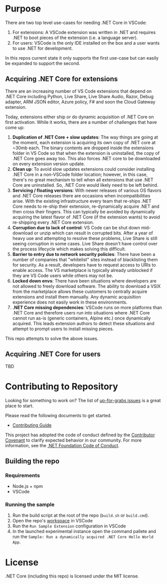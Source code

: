 # Purpose

There are two top level use-cases for needing .NET Core in VSCode:

1. For extensions: A VSCode extension was written in .NET and requires .NET to boot pieces of the extension (i.e. a language server).
1. For users: VSCode is the only IDE installed on the box and a user wants to use .NET for development.

In this repos current state it only supports the first use-case but can easily be expanded to support the second.

## Acquiring .NET Core for extensions
There are an increasing number of VS Code extensions that depend on .NET Core including Python, Live Share, Live Share Audio, Razor, Debug adapter, ARM JSON editor, Azure policy, F# and soon the Cloud Gateway extension.

Today, extensions either ship or do dynamic acquisition of .NET Core on first activation. While it works, there are a number of challenges that have come up:

1. **Duplication of .NET Core + slow updates**: The way things are going at the moment, each extension is acquiring its own copy of .NET core at ~30mb each. The binary contents are dropped inside the extensions folder in VS Code so that when the extension is uninstalled, the copy of .NET Core goes away too. This also forces .NET core to be downloaded on every extension version update.
1. **Clean up**: To avoid slow updates extensions could consider installing .NET Core in a non-VSCode folder location; however, in this case, there's no great mechanism to tell when all extensions that use .NET Core are uninstalled. So, .NET Core would likely need to be left behind. 
1. **Servicing / floating versions**: With newer releases of various OS flavors and .NET Core releases there are occasions when incompatibilities arise. With the existing infrastructure every team that re-ships .NET Core needs to re-ship their extension, re-dynamically acquire .NET and then cross their fingers. This can typically be avoided by dynamically acquiring the latest flavor of .NET Core (if the extension wants) to avoid re-shipping every .NET Core extension.
1. **Corruption due to lack of control**: VS Code can be shut down mid-download or unzip which can result in corrupted bits.  After a year of heavy use and attempting to resolve these problems, Live Share is still seeing corruption in some cases. Live Share doesn't have control over the process lifecycle which makes solving this difficult.
1. **Barrier to entry due to network security policies**: There have been a number of companies that "whitelist" sites instead of blacklisting them for security. As a result, developers have to request access to URIs to enable access. The VS marketplace is typically already unblocked if they are VS Code users while others may not be. 
1. **Locked down envs**: There have been situations where developers are not allowed to freely download software. The ability to download a VSIX from the marketplace allows these customers to centrally acquire extensions and install them manually. Any dynamic acquisition experience does not easily work in these environments.
1. **.NET Core missing dependencies**: VSCode runs on more platforms than .NET Core and therefore users run into situations where .NET Core cannot run as-is (generic containers, Alpine etc.) once dynamically acquired. This leads extension authors to detect these situations and attempt to prompt users to install missing pieces.

This repo attempts to solve the above issues.

## Acquiring .NET Core for users

TBD


# Contributing to Repository 

Looking for something to work on? The list 
of [up-for-grabs issues](https://github.com/dotnet/vscode-dotnetcore-acquisition-extension/labels/up-for-grabs) is a great place to start.

Please read the following documents to get started.

* [Contributing Guide](Documentation/contributing.md)

This project has adopted the code of conduct defined by the [Contributor Covenant](http://contributor-covenant.org/) 
to clarify expected behavior in our community. For more information, see the [.NET Foundation Code of Conduct](http://www.dotnetfoundation.org/code-of-conduct).

## Building the repo

### Requirements
- Node.js + npm
- VSCode

### Running the sample
1.  Run the build script at the root of the repo (`build.sh` or `build.cmd`).
2. Open the repo's [workspace](dotnetcore-acquisition.code-workspace) in VSCode
3. Run the `Run Sample Extension` configuration in VSCode
4. In the launched experimental instance open the command pallete and run the `Sample: Run a dynamically acquired .NET Core Hello World App`.

# License
.NET Core (including this repo) is licensed under the MIT license.
